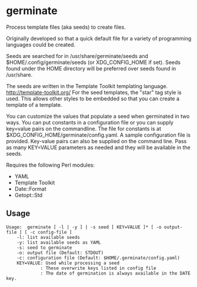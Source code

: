 germinate
=========
Process template files (aka seeds) to create files.

Originally developed so that a quick default file for a variety of
programming languages could be created.

Seeds are searched for in /usr/share/germinate/seeds and
$HOME/.config/germinate/seeds (or XDG_CONFIG_HOME if set). Seeds found
under the HOME directory will be preferred over seeds found in /usr/share.

The seeds are written in the Template Toolkit templating language.
http://template-toolkit.org/
For the seed templates, the "star" tag style is used. This allows other
styles to be embedded so that you can create a template of a template.

You can customize the values that populate a seed when germinated in two
ways. You can put constants in a configuration file or you can supply
key=value pairs on the commandline. The file for constants is at
$XDG_CONFIG_HOME/germinate/config.yaml. A sample configuration file is
provided. Key-value pairs can also be supplied on the command line. Pass as
many KEY=VALUE parameters as needed and they will be available in the
seeds.

Requires the following Perl modules:
* YAML
* Template Toolkit
* Date::Format
* Getopt::Std


Usage
-----

	Usage:	germinate [ -l | -y ] | -s seed [ KEY=VALUE ]* [ -o output-file ] [ -c config-file ]
		-l: list available seeds 
		-y: list available seeds as YAML
		-s: seed to germinate
		-o: output file (Default: STDOUT)
		-c: configuration file (Default: $HOME/.germinate/config.yaml)
		KEY=VALUE: Used while processing a seed
		         : These overwrite keys listed in config file
		         : The date of germination is always available in the DATE key.

